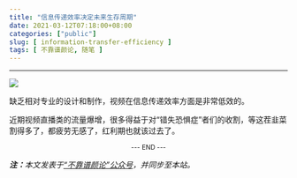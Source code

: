 ```yaml
---
title: "信息传递效率决定未来生存周期"
date: 2021-03-12T07:18:00+08:00
categories: ["public"]
slug: [ information-transfer-efficiency ]
tags: [ 不靠谱颜论, 随笔 ]
---
```


---

<img src="images/2021-03-12/cover.png" style="max-width:300px"/>

缺乏相对专业的设计和制作，视频在信息传递效率方面是非常低效的。

近期视频直播类的流量爆增，很多得益于对“错失恐惧症”者们的收割，等这茬韭菜割得多了，都疲劳无感了，红利期也就该过去了。

<center><small>--- END ---</small></center>

<i><b>注：</b>本文发表于[“不靠谱颜论”公众号](https://mp.weixin.qq.com/s/thmkpw9nmmCHvgYDPBztsg)，并同步至本站。</i>
